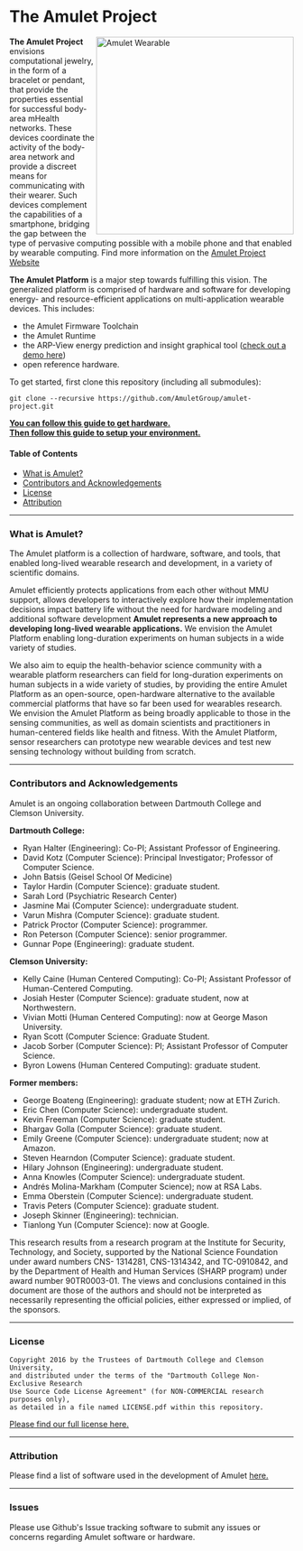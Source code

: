 The Amulet Project
=====

<img align="right" src="media/amulet_left_vertical.jpg" height="350px" alt="Amulet Wearable"/>

**The Amulet Project** envisions computational jewelry, in the form of a bracelet or pendant, that provide the properties essential for successful body-area mHealth networks. These devices coordinate the activity of the body-area network and provide a discreet means for communicating with their wearer. Such devices complement the capabilities of a smartphone, bridging the gap between the type of pervasive computing possible with a mobile phone and that enabled by wearable computing. Find more information on the [Amulet Project Website](https://amulet-project.org/)


**The Amulet Platform** is a major step towards fulfilling this vision. The generalized platform is comprised of hardware and software for developing energy- and resource-efficient applications on multi-application wearable devices. This includes:

- the Amulet Firmware Toolchain
- the Amulet Runtime
- the ARP-View energy prediction and insight graphical tool ([check out a demo here](https://arpview.herokuapp.com))
- open reference hardware.

To get started, first clone this repository (including all submodules):

```
git clone --recursive https://github.com/AmuletGroup/amulet-project.git
```

**[You can follow this guide to get hardware.](hardware/README.md)**<br>
**[Then follow this guide to setup your environment.](GETTING_STARTED.md)**

#### Table of Contents

- [What is Amulet?](#what-is-amulet)
- [Contributors and Acknowledgements](#contributors-and-acknowledgements)
- [License](#license)
- [Attribution](#attribution)

---

### What is Amulet?

The Amulet platform is a collection of hardware, software, and tools, that enabled long-lived wearable research and development, in a variety of scientific domains. 

Amulet efficiently protects applications from each other without MMU support, allows developers to interactively explore how their implementation decisions impact battery life without the need for hardware modeling and additional software development
**Amulet represents a new approach to developing long-lived wearable applications.** We envision the Amulet Platform enabling long-duration experiments on human subjects in a wide variety of studies.

We also aim to equip the health-behavior science community with a wearable platform researchers can field for long-duration experiments on human subjects in a wide variety of studies, by providing the entire Amulet Platform as an open-source, open-hardware alternative to the available commercial platforms that have so far been used for wearables research. 
We envision the Amulet Platform as being broadly applicable to those in the sensing communities, as well as domain scientists and practitioners in human-centered fields like health and fitness. With the Amulet Platform, sensor researchers can prototype new wearable devices and test new sensing technology without building from scratch.

---

### Contributors and Acknowledgements
Amulet is an ongoing collaboration between Dartmouth College and Clemson University.

**Dartmouth College:**

- Ryan Halter (Engineering): Co-PI; Assistant Professor of Engineering.
- David Kotz (Computer Science): Principal Investigator; Professor of Computer Science.
- John Batsis (Geisel School Of Medicine)
- Taylor Hardin (Computer Science): graduate student.
- Sarah Lord (Psychiatric Research Center)
- Jasmine Mai (Computer Science): undergraduate student.
- Varun Mishra (Computer Science): graduate student.
- Patrick Proctor (Computer Science): programmer.
- Ron Peterson (Computer Science): senior programmer.
- Gunnar Pope (Engineering): graduate student.

**Clemson University:**

- Kelly Caine (Human Centered Computing): Co-PI; Assistant Professor of Human-Centered Computing.
- Josiah Hester (Computer Science): graduate student, now at Northwestern.
- Vivian Motti (Human Centered Computing): now at George Mason University.
- Ryan Scott (Computer Science: Graduate Student.
- Jacob Sorber (Computer Science): PI; Assistant Professor of Computer Science.
- Byron Lowens (Human Centered Computing): graduate student.

**Former members:**

- George Boateng (Engineering): graduate student; now at ETH Zurich.
- Eric Chen (Computer Science): undergraduate student.
- Kevin Freeman (Computer Science): graduate student.
- Bhargav Golla (Computer Science): graduate student.
- Emily Greene (Computer Science): undergraduate student; now at Amazon.
- Steven Hearndon (Computer Science): graduate student.
- Hilary Johnson (Engineering): undergraduate student.
- Anna Knowles (Computer Science): undergraduate student.
- Andrés Molina-Markham (Computer Science); now at RSA Labs.
- Emma Oberstein (Computer Science): undergraduate student.
- Travis Peters (Computer Science): graduate student.
- Joseph Skinner (Engineering): technician.
- Tianlong Yun (Computer Science): now at Google.

This research results from a research program at the Institute for Security, Technology, and Society, supported by the National Science Foundation under award numbers CNS- 1314281, CNS-1314342, and TC-0910842, and by the Department of Health and Human Services (SHARP program) under award number 90TR0003-01. The views and conclusions contained in this document are those of the authors and should not be interpreted as necessarily representing the official policies, either expressed or implied, of the sponsors.


---
### License

```
Copyright 2016 by the Trustees of Dartmouth College and Clemson University, 
and distributed under the terms of the "Dartmouth College Non-Exclusive Research
Use Source Code License Agreement" (for NON-COMMERCIAL research purposes only), 
as detailed in a file named LICENSE.pdf within this repository.
```
[Please find our full license here.](LICENSE.pdf)

---
### Attribution

Please find a list of software used in the development of Amulet [here.](ATTRIBUTION.md)

---
### Issues

Please use Github's Issue tracking software to submit any issues or concerns regarding Amulet software or hardware.